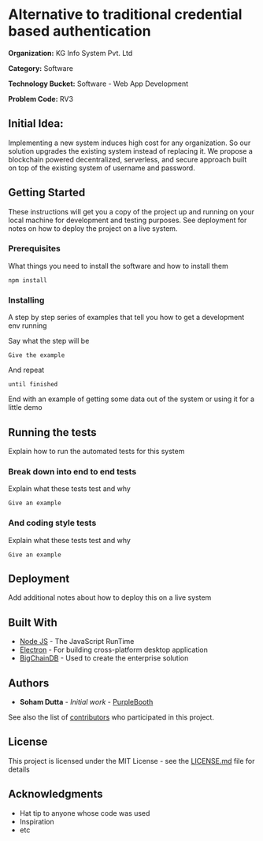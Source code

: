 # Alternative to traditional credential based authentication

**Organization:**      KG Info System Pvt. Ltd

**Category:**          Software

**Technology Bucket:** Software - Web App Development

**Problem Code:**      RV3

## Initial Idea:

Implementing a new system induces high cost for any organization. So our solution upgrades the existing
system instead of replacing it. We propose a blockchain powered decentralized, serverless, and secure approach built on top of the existing system of username and password.

## Getting Started

These instructions will get you a copy of the project up and running on your local machine for development and testing purposes. See deployment for notes on how to deploy the project on a live system.

### Prerequisites

What things you need to install the software and how to install them

```
npm install
```

### Installing

A step by step series of examples that tell you how to get a development env running

Say what the step will be

```
Give the example
```

And repeat

```
until finished
```

End with an example of getting some data out of the system or using it for a little demo

## Running the tests

Explain how to run the automated tests for this system

### Break down into end to end tests

Explain what these tests test and why

```
Give an example
```

### And coding style tests

Explain what these tests test and why

```
Give an example
```

## Deployment

Add additional notes about how to deploy this on a live system

## Built With

* [Node JS](https://nodejs.org/en/) - The JavaScript RunTime
* [Electron](https://electronjs.org/) - For building cross-platform desktop application
* [BigChainDB](https://www.bigchaindb.com/) - Used to create the enterprise solution

## Authors

* **Soham Dutta** - *Initial work* - [PurpleBooth](https://github.com/PurpleBooth)

See also the list of [contributors](https://github.com/your/project/contributors) who participated in this project.

## License

This project is licensed under the MIT License - see the [LICENSE.md](LICENSE.md) file for details

## Acknowledgments

* Hat tip to anyone whose code was used
* Inspiration
* etc

